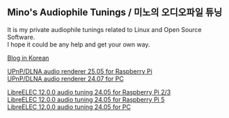 ## Mino's Audiophile Tunings / 미노의 오디오파일 튜닝

It is my private audiophile tunings related to Linux and Open Source Software.  
I hope it could be any help and get your own way.

[Blog in Korean](https://blog.naver.com/parkmino45)

[UPnP/DLNA audio renderer 25.05 for Raspberry Pi](https://drive.google.com/file/d/1f_7mIzp8cLrgnX5hV2jy6EKYdvFXvSYw/view?usp=sharing)  
[UPnP/DLNA audio renderer 24.07 for PC](https://drive.google.com/file/d/1ohEHKOG66EdhuCd3J-cbPGXuodfdZr-o/view?usp=sharing)

[LibreELEC 12.0.0 audio tuning 24.05 for Raspberry Pi 2/3](https://drive.google.com/file/d/1Oc5cxkNEKLVS5Y1H3HQ62kgKmvelTRRa/view?usp=sharing)  
[LibreELEC 12.0.0 audio tuning 24.05 for Raspberry Pi 5](https://drive.google.com/file/d/1sU74onLAwDIlVrjtVJF4EWpmrCGxtJEB/view?usp=sharing)  
[LibreELEC 12.0.0 audio tuning 24.05 for PC](https://drive.google.com/file/d/11ANYGN_LqLHdmzPbiTMmWbVu8FD2_O42/view?usp=sharing)
